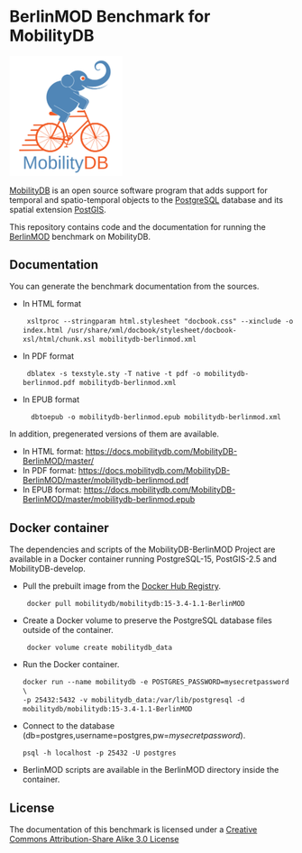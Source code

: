 BerlinMOD Benchmark for MobilityDB
==================================

<img src="docs/images/mobilitydb-logo.svg" width="200" alt="MobilityDB Logo" />

[MobilityDB](https://github.com/ULB-CoDE-WIT/MobilityDB) is an open source software program that adds support for temporal and spatio-temporal objects to the [PostgreSQL](https://www.postgresql.org/) database and its spatial extension [PostGIS](http://postgis.net/).

This repository contains code and the documentation for running the [BerlinMOD](http://dna.fernuni-hagen.de/secondo/BerlinMOD/BerlinMOD.html) benchmark on MobilityDB.

Documentation
-------------

You can generate the benchmark documentation from the sources.
*  In HTML format

        xsltproc --stringparam html.stylesheet "docbook.css" --xinclude -o index.html /usr/share/xml/docbook/stylesheet/docbook-xsl/html/chunk.xsl mobilitydb-berlinmod.xml
*  In PDF format

        dblatex -s texstyle.sty -T native -t pdf -o mobilitydb-berlinmod.pdf mobilitydb-berlinmod.xml
* In EPUB format

        dbtoepub -o mobilitydb-berlinmod.epub mobilitydb-berlinmod.xml

In addition, pregenerated versions of them are available.

*  In HTML format: https://docs.mobilitydb.com/MobilityDB-BerlinMOD/master/
*  In PDF format: https://docs.mobilitydb.com/MobilityDB-BerlinMOD/master/mobilitydb-berlinmod.pdf
* In EPUB format: https://docs.mobilitydb.com/MobilityDB-BerlinMOD/master/mobilitydb-berlinmod.epub

Docker container
-----------------

The dependencies and scripts of the MobilityDB-BerlinMOD Project are available in a Docker container running PostgreSQL-15, PostGIS-2.5 and MobilityDB-develop.

*  Pull the prebuilt image from the [Docker Hub Registry](https://hub.docker.com/r/mobilitydb/mobilitydb).

        docker pull mobilitydb/mobilitydb:15-3.4-1.1-BerlinMOD

*  Create a Docker volume to preserve the PostgreSQL database files outside of the container.

        docker volume create mobilitydb_data
        
 *  Run the Docker container.

        docker run --name mobilitydb -e POSTGRES_PASSWORD=mysecretpassword \
        -p 25432:5432 -v mobilitydb_data:/var/lib/postgresql -d mobilitydb/mobilitydb:15-3.4-1.1-BerlinMOD 
        
 *  Connect to the database  (db=postgres,username=postgres,pw=_mysecretpassword_).

        psql -h localhost -p 25432 -U postgres 

 *  BerlinMOD scripts are available in the BerlinMOD directory inside the container.
        
        
License
-------

The documentation of this benchmark is licensed under a [Creative Commons Attribution-Share Alike 3.0 License](https://creativecommons.org/licenses/by-sa/3.0/)
